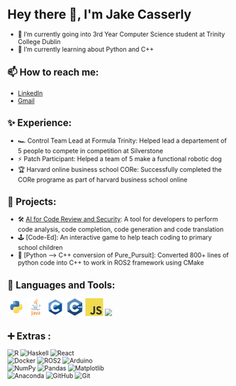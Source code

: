 # Hey there 👋, I'm Jake Casserly

- 🔭 I’m currently going into 3rd Year Computer Science student at Trinity College Dublin
- 🌱 I’m currently learning about Python and C++

## 📫 How to reach me: 
- [LinkedIn](https://www.linkedin.com/in/jake-casserly-654095207)
- [Gmail](mailto:casserlj@tcd.ie)

## ✨ Experience:

- 🏎️ Control Team Lead at Formula Trinity: Helped lead a departement of 5 people to compete in competition at Silverstone
- ⚡ Patch Participant: Helped a team of 5 make a functional robotic dog
- 🏆 Harvard online business school CORe: Successfully completed the CORe programe as part of harvard business school online

## 🚀 Projects:

- 🛠️ [AI for Code Review and Security]([Github](https://gitlab.scss.tcd.ie/sweng25_group23_CodeReviewSecurity/sweng25_group_23_ibm)): A tool for developers to perform code analysis, code completion, code generation and code translation
- 🕹️ [Code-Ed]: An interactive game to help teach coding to primary school children
- 🔧 [Python --> C++ conversion of Pure_Pursuit]: Converted 800+ lines of python code into C++ to work in ROS2 framework using CMake

## 🧰 Languages and Tools: <br />
<code><img height="40" src="https://raw.githubusercontent.com/github/explore/80688e429a7d4ef2fca1e82350fe8e3517d3494d/topics/python/python.png"></code>
<code><img height="40" src="https://raw.githubusercontent.com/github/explore/80688e429a7d4ef2fca1e82350fe8e3517d3494d/topics/java/java.png"></code>
<code><img height="40" src="https://raw.githubusercontent.com/github/explore/80688e429a7d4ef2fca1e82350fe8e3517d3494d/topics/c/c.png"></code>
<code><img height="40" src="https://raw.githubusercontent.com/github/explore/80688e429a7d4ef2fca1e82350fe8e3517d3494d/topics/cpp/cpp.png"></code>
<code><img height="40" src="https://raw.githubusercontent.com/github/explore/80688e429a7d4ef2fca1e82350fe8e3517d3494d/topics/javascript/javascript.png"></code>
<code><img height="40" src="https://play-lh.googleusercontent.com/vl0b1cjMAWvoPU6Rm5d7g3QWRaxq35QbOc-ln0iCpV1OetUmlF4uKiLgdP3rbvinKw"></code>

## ➕ Extras : <br />
![R](https://img.shields.io/badge/r-%23276DC3.svg?style=flat-square&logo=r&logoColor=white) ![Haskell](https://img.shields.io/badge/Haskell-5e5086?style=flat-square&logo=haskell&logoColor=white) ![React](https://img.shields.io/badge/react-%2320232a.svg?style=flat-square&logo=react&logoColor=%2361DAFB)
<br />
![Docker](https://img.shields.io/badge/docker-%230db7ed.svg?style=flat-square&logo=docker&logoColor=white) ![ROS2](https://img.shields.io/badge/ros2-%230A0FF9.svg?style=flat-square&logo=ros&logoColor=white) ![Arduino](https://img.shields.io/badge/-Arduino-00979D?style=flat-square&logo=Arduino&logoColor=white)
<br />![NumPy](https://img.shields.io/badge/numpy-%23013243.svg?style=flat-square&logo=numpy&logoColor=white) ![Pandas](https://img.shields.io/badge/pandas-%23150458.svg?style=flat-square&logo=pandas&logoColor=white) ![Matplotlib](https://img.shields.io/badge/Matplotlib-%23ffffff.svg?style=flat-square&logo=Matplotlib&logoColor=black)
<br />
 ![Anaconda](https://img.shields.io/badge/Anaconda-%2344A833.svg?style=flat-square&logo=anaconda&logoColor=white) ![GitHub](https://img.shields.io/badge/github-%23121011.svg?style=flat-square&logo=github&logoColor=white) ![Git](https://img.shields.io/badge/git-%23F05033.svg?style=flat-square&logo=git&logoColor=white)
